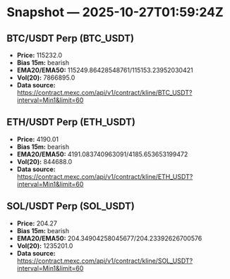 # Snapshot — 2025-10-27T01:59:24Z

## BTC/USDT Perp (BTC_USDT)
- **Price:** 115232.0
- **Bias 15m:** bearish
- **EMA20/EMA50:** 115249.86428548761/115153.23952030421
- **Vol(20):** 7866895.0
- **Data source:** https://contract.mexc.com/api/v1/contract/kline/BTC_USDT?interval=Min1&limit=60

## ETH/USDT Perp (ETH_USDT)
- **Price:** 4190.01
- **Bias 15m:** bearish
- **EMA20/EMA50:** 4191.083740963091/4185.653653199472
- **Vol(20):** 844688.0
- **Data source:** https://contract.mexc.com/api/v1/contract/kline/ETH_USDT?interval=Min1&limit=60

## SOL/USDT Perp (SOL_USDT)
- **Price:** 204.27
- **Bias 15m:** bearish
- **EMA20/EMA50:** 204.34904258045677/204.23392626700576
- **Vol(20):** 1235201.0
- **Data source:** https://contract.mexc.com/api/v1/contract/kline/SOL_USDT?interval=Min1&limit=60
